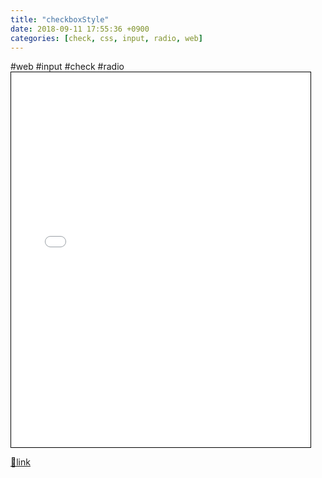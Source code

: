 ```yaml
---
title: "checkboxStyle"
date: 2018-09-11 17:55:36 +0900
categories: [check, css, input, radio, web]
---
```


  
#web #input #check #radio<iframe frameborder="1" height="600" src="/web_work/doc/CSS/checkboxStyle/index.html" style="border-width: 1px; border-style: solid; border-color: rgb(0, 0, 0);" width="95%"></iframe>


[🔗link](http://www.mins01.com/mh/tech/read/1194)
